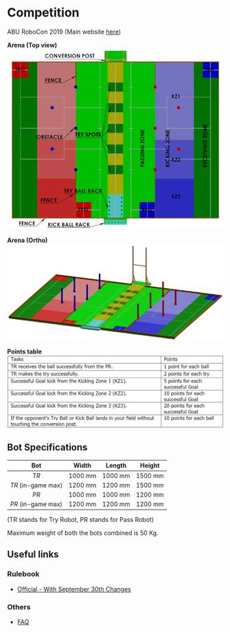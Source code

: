 # Competition
ABU RoboCon 2019 (Main website [here](https://www.aburobocon2020.com.fj/))

**Arena (Top view)**<br>
![Arena](./DATA/RoboCon2020_Arena.png)

**Arena (Ortho)**<br>
![Arena-Ortho](./DATA/RoboCon2020_ArenaOrtho.png)

**Points table**<br>
![Task-Points](./DATA/RoboCon2020_TaskPoints.png)

## Bot Specifications

| Bot | Width | Length | Height |
| :---: | :---: | :---: | :---: |
| _TR_ |  1000 mm  | 1000 mm  | 1500 mm  |
| _TR_ (in-game max) |  1200 mm  | 1200 mm  | 1500 mm  |
| _PR_ | 1000 mm  | 1000 mm  | 1200 mm |
| _PR_ (in-game max) | 1200 mm  | 1200 mm  | 1200 mm |

(TR stands for Try Robot, PR stands for Pass Robot)

Maximum weight of both the bots combined is 50 Kg.

## Useful links
### Rulebook
- [Official - With September 30th Changes](https://www.aburobocon2020.com.fj/wp-content/uploads/2019/10/ABU_Robocon_2020_Rulebook_Sep_30.pdf)

### Others
- [FAQ](https://www.aburobocon2020.com.fj/faq)
